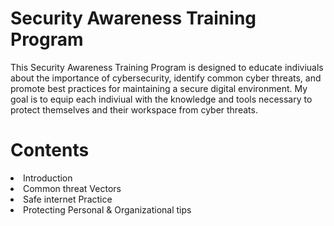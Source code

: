 <h1>Security Awareness Training Program </h1>


This Security Awareness Training Program is designed to educate indiviuals about the importance of cybersecurity, identify common cyber threats, and promote best practices for maintaining a secure digital environment. My goal is to equip each indiviual with the knowledge and tools necessary to protect themselves and their workspace from cyber threats.

<h1> Contents </h1>
<li> Introduction </li>
<li> Common threat Vectors </li>
<li> Safe internet Practice </li>
<li> Protecting Personal & Organizational tips </li>

